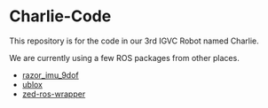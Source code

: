 # Charlie-Code
This repository is for the code in our 3rd IGVC Robot named Charlie.

We are currently using a few ROS packages from other places.

* [razor_imu_9dof](https://github.com/KristofRobot/razor_imu_9dof)
* [ublox](https://github.com/KumarRobotics/ublox)
* [zed-ros-wrapper](https://github.com/stereolabs/zed-ros-wrapper)
